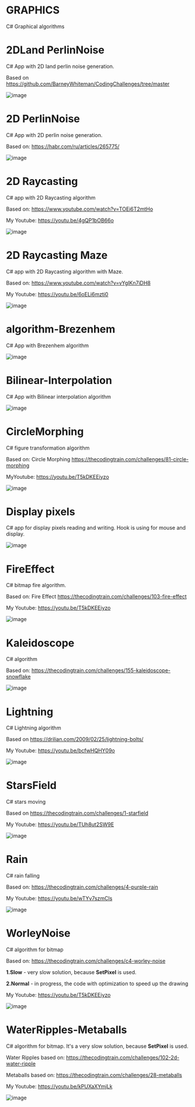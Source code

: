 # GRAPHICS
 C# Graphical algorithms

# 2DLand PerlinNoise

C# App with 2D land perlin noise generation.

Based on https://github.com/BarneyWhiteman/CodingChallenges/tree/master

![image](https://github.com/tltrus/GRAPHICS/assets/77125487/b16782de-a833-4e11-ab6a-6022f5cd4483)


# 2D PerlinNoise

C# App with 2D perlin noise generation.

Based on: https://habr.com/ru/articles/265775/

![image](https://github.com/tltrus/GRAPHICS/assets/77125487/e9ccd269-6004-45bc-b6c1-56e470557ab5)


# 2D Raycasting

C# app with 2D Raycasting algorithm

Based on: https://www.youtube.com/watch?v=TOEi6T2mtHo

My Youtube: https://youtu.be/4gQP1bOB66o

![image](https://github.com/tltrus/GRAPHICS/assets/77125487/1e95daeb-3217-43a5-9c98-e9021ad506a9)



# 2D Raycasting Maze

C# app with 2D Raycasting algorithm with Maze.

Based on: https://www.youtube.com/watch?v=vYgIKn7iDH8

My Youtube: https://youtu.be/6oELi6mzti0

![image](https://github.com/tltrus/GRAPHICS/assets/77125487/be91001a-100a-428e-bf82-8c389e0243f8)


# algorithm-Brezenhem

C# App with Brezenhem algorithm

![image](https://github.com/tltrus/GRAPHICS/assets/77125487/37a849b1-c0a1-4118-9e2f-4214ec6c58f3)


# Bilinear-Interpolation

C# App with Bilinear interpolation algorithm

![image](https://github.com/tltrus/GRAPHICS/assets/77125487/1165af5a-f9f7-4dcd-8533-b1862251e4df)


# CircleMorphing

C# figure transformation algorithm

Based on: Circle Morphing https://thecodingtrain.com/challenges/81-circle-morphing

MyYoutube: https://youtu.be/T5kDKEEiyzo

![image](https://github.com/tltrus/GRAPHICS/assets/77125487/829c951e-1f35-400f-88f5-ff82b876848e)



# Display pixels

C# app for display pixels reading and writing.
Hook is using for mouse and display.

![image](https://github.com/tltrus/GRAPHICS/assets/77125487/a2b9720d-430a-4a6d-ad0d-9aa89ee3ae61)


# FireEffect

C# bitmap fire algorithm.

Based on: Fire Effect https://thecodingtrain.com/challenges/103-fire-effect

My Youtube: https://youtu.be/T5kDKEEiyzo

![image](https://github.com/tltrus/GRAPHICS/assets/77125487/568f556e-d4ae-49ea-a6a6-f636fd4fe27a)


# Kaleidoscope

C# algorithm

Based on: https://thecodingtrain.com/challenges/155-kaleidoscope-snowflake

![image](https://github.com/tltrus/GRAPHICS/assets/77125487/179fde70-f3aa-48c8-a26a-787ac36fcef2)


# Lightning

C# Lightning algorithm

Based on https://drilian.com/2009/02/25/lightning-bolts/

My Youtube: https://youtu.be/bcfwHQHY09o

![image](https://github.com/tltrus/GRAPHICS/assets/77125487/36106cab-8c89-4014-bea5-817d08dfe7ef)


# StarsField

C# stars moving

Based on https://thecodingtrain.com/challenges/1-starfield

My Youtube: https://youtu.be/TUh8ut2SW9E

![image](https://github.com/tltrus/GRAPHICS/assets/77125487/2c686e1e-da7b-4f47-bd01-faee7d0f8792)


# Rain

C# rain falling

Based on: https://thecodingtrain.com/challenges/4-purple-rain

My Youtube: https://youtu.be/wTYv7szmCls

![image](https://github.com/tltrus/GRAPHICS/assets/77125487/da5b5a14-b4aa-45a0-b0dc-fea31645f7ea)


# WorleyNoise

C# algorithm for bitmap

Based on: https://thecodingtrain.com/challenges/c4-worley-noise

**1.Slow** - very slow solution, because **SetPixel** is used.

**2.Normal** - in progress, the code with optimization to speed up the drawing

My Youtube: https://youtu.be/T5kDKEEiyzo

![image](https://github.com/tltrus/GRAPHICS/assets/77125487/8588b3c0-9d31-4bb4-b6df-28fb6c640b1a)


# WaterRipples-Metaballs

C# algorithm for bitmap. It's a very slow solution, because **SetPixel** is used.

Water Ripples based on: https://thecodingtrain.com/challenges/102-2d-water-ripple

Metaballs based on: https://thecodingtrain.com/challenges/28-metaballs

My Youtube: https://youtu.be/kPUXaXYmjLk

![image](https://github.com/tltrus/GRAPHICS/assets/77125487/4788a256-90c3-4bf1-8980-6c21a7b8e3d1)



